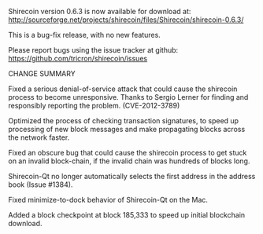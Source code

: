Shirecoin version 0.6.3 is now available for download at:
  http://sourceforge.net/projects/shirecoin/files/Shirecoin/shirecoin-0.6.3/

This is a bug-fix release, with no new features.

Please report bugs using the issue tracker at github:
  https://github.com/tricron/shirecoin/issues

CHANGE SUMMARY

Fixed a serious denial-of-service attack that could cause the
shirecoin process to become unresponsive. Thanks to Sergio Lerner
for finding and responsibly reporting the problem. (CVE-2012-3789)

Optimized the process of checking transaction signatures, to
speed up processing of new block messages and make propagating
blocks across the network faster.

Fixed an obscure bug that could cause the shirecoin process to get
stuck on an invalid block-chain, if the invalid chain was
hundreds of blocks long.

Shirecoin-Qt no longer automatically selects the first address
in the address book (Issue #1384).

Fixed minimize-to-dock behavior of Shirecoin-Qt on the Mac.

Added a block checkpoint at block 185,333 to speed up initial
blockchain download.
